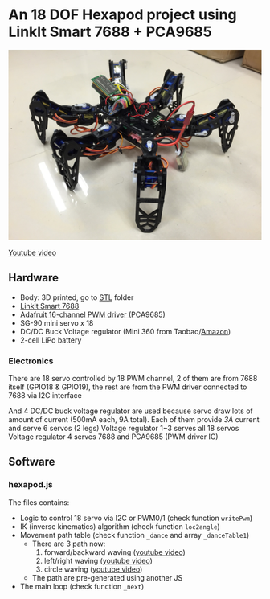 # An 18 DOF Hexapod project using LinkIt Smart 7688 + PCA9685

![7688hexapod](images/7688hexapod.JPG)

[Youtube video](https://www.youtube.com/watch?v=CbFrT2eCAvw)

## Hardware

* Body: 3D printed, go to [STL](STL) folder
* [LinkIt Smart 7688](labs.mediatek.com/7688)
* [Adafruit 16-channel PWM driver (PCA9685)](https://www.adafruit.com/product/815)
* SG-90 mini servo x 18
* DC/DC Buck Voltage regulator (Mini 360 from Taobao/[Amazon](http://www.amazon.com/4-75-23V-1-17V-DC-DC-Converter-Module/dp/B00NJCAI7G))
* 2-cell LiPo battery

### Electronics

There are 18 servo controlled by 18 PWM channel, 2 of them are from 7688 itself (GPIO18 & GPIO19), the rest are from the PWM driver connected to 7688 via I2C interface

And 4 DC/DC buck voltage regulator are used because servo draw lots of amount of current (500mA each, 9A total). Each of them provide *3A* current and serve 6 servos (2 legs)
Voltage regulator 1~3 serves all 18 servos
Voltage regulator 4 serves 7688 and PCA9685 (PWM driver IC)

## Software

### hexapod.js

The files contains:
* Logic to control 18 servo via I2C or PWM0/1 (check function `writePwm`)
* IK (inverse kinematics) algorithm (check function `loc2angle`)
* Movement path table (check function `_dance` and array `_danceTable1`)
  * There are 3 path now:
    1. forward/backward waving ([youtube video](https://youtu.be/CbFrT2eCAvw?t=31))
    2. left/right waving ([youtube video](https://youtu.be/CbFrT2eCAvw?t=2))
    3. circle waving ([youtube video](https://youtu.be/CbFrT2eCAvw?t=11))
  * The path are pre-generated using another JS
* The main loop (check function `_next`)


